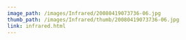 ```yaml
---
image_path: /images/Infrared/20080419073736-06.jpg
thumb_path: /images/Infrared/thumb/20080419073736-06.jpg
link: infrared.html
---
```

